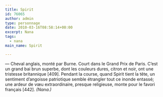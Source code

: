 ```yaml
---
title: Spirit
id: 76065
author: admin
type: personnage
date: 2010-03-16T08:58:14+00:00
excerpt: Nana
tags:
  - nana
main_name: Spirit

---
```

— Cheval anglais, monté par Burne. Court dans le Grand Prix de Paris. C&rsquo;est un grand bai brun superbe, dont les couleurs dures, citron et noir, ont une tristesse britannique [409]. Pendant la course, quand Spirit tient la tête, un sentiment d&rsquo;angoisse patriotique semble étrangler tout ce inonde entassé; une ardeur de vœu extraordinaire, presque religieuse, monte pour le favori français [442]. _(Nana.)_